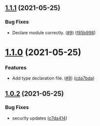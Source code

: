 ## [1.1.1](https://github.com/strangedev/zufall/compare/v1.1.0...v1.1.1) (2021-05-25)


### Bug Fixes

* Declare module correctly. ([#9](https://github.com/strangedev/zufall/issues/9)) ([f85b998](https://github.com/strangedev/zufall/commit/f85b998540f5bfca16a081417f31a456394af256))

# [1.1.0](https://github.com/strangedev/zufall/compare/v1.0.2...v1.1.0) (2021-05-25)


### Features

* Add type declaration file. ([#8](https://github.com/strangedev/zufall/issues/8)) ([cda7bda](https://github.com/strangedev/zufall/commit/cda7bda46d66c740345433cb0976b50385e839f6))

## [1.0.2](https://github.com/strangedev/zufall/compare/v1.0.1...v1.0.2) (2021-05-25)


### Bug Fixes

* security updates ([c7da414](https://github.com/strangedev/zufall/commit/c7da4142177e0223143fef618ae0c8e01d4e9f16))
